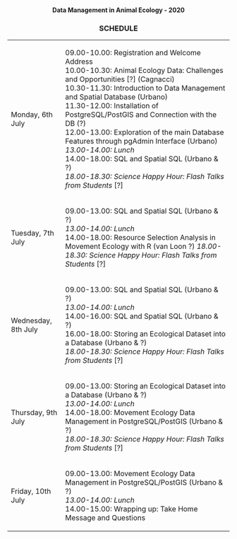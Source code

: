 #### <p align="center">Data Management in Animal Ecology - 2020</p>
### <p align="center">SCHEDULE</p>  

<table>
<tr><td>Monday, 6th July</td>
<td>

09.00-10.00: Registration and Welcome Address  
10.00-10.30: Animal Ecology Data: Challenges and Opportunities [?] (Cagnacci)  
10.30-11.30: Introduction to Data Management and Spatial Database (Urbano)  
11.30-12.00: Installation of PostgreSQL/PostGIS and Connection with the DB (?)  
12.00-13.00: Exploration of the main Database Features through pgAdmin Interface (Urbano)  
*13.00-14.00: Lunch*  
14.00-18.00: SQL and Spatial SQL (Urbano & ?)  
*18.00-18.30: Science Happy Hour: Flash Talks from Students* [?]  
</td>
</tr>
<tr><td>Tuesday, 7th July</td>
<td>

09.00-13.00: SQL and Spatial SQL (Urbano & ?)  
*13.00-14.00: Lunch*  
14.00-18.00: Resource Selection Analysis in Movement Ecology with R (van Loon ?)
*18.00-18.30: Science Happy Hour: Flash Talks from Students* [?]  
</td>
</tr>
<tr><td>Wednesday, 8th July</td>
<td>

09.00-13.00: SQL and Spatial SQL (Urbano & ?)  
*13.00-14.00: Lunch*  
14.00-16.00: SQL and Spatial SQL (Urbano & ?)  
16.00-18.00: Storing an Ecological Dataset into a Database (Urbano & ?)  
*18.00-18.30: Science Happy Hour: Flash Talks from Students*  [?]
</td>
</tr>
<tr><td>Thursday, 9th July</td>
<td>

09.00-13.00: Storing an Ecological Dataset into a Database (Urbano & ?)  
*13.00-14.00: Lunch*  
14.00-18.00: Movement Ecology Data Management in PostgreSQL/PostGIS (Urbano & ?)  
*18.00-18.30: Science Happy Hour: Flash Talks from Students*  [?]
</td>
</tr>
<tr><td>Friday, 10th July</td>
<td>

09.00-13.00: Movement Ecology Data Management in PostgreSQL/PostGIS (Urbano & ?)  
*13.00-14.00: Lunch*  
14.00-15.00: Wrapping up: Take Home Message and Questions  
</td>
</tr>
</table>
